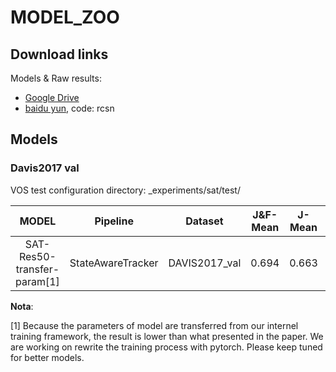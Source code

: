 # MODEL_ZOO

## Download links

Models & Raw results:

* [Google Drive](https://drive.google.com/open?id=1UXshq4k9WKx4hNkdpOagJLXPR57ZkBkg)
* [baidu yun](https://pan.baidu.com/s/1uZ26iZyVJm50dJ3GoLCQ9w), code: rcsn

## Models

### Davis2017 val

VOS test configuration directory: _experiments/sat/test/

| MODEL | Pipeline | Dataset | J&F-Mean | J-Mean | J-Recall| J-Decay| F-Mean | F-Recall| F-Decaly | FPS@GTX2080Ti |Config. Filename|
|:---:|:---:|:---:|:---:|:---:|:---:|:---:|:---:|:---:|:---:|:---:|:---:|
| SAT-Res50-transfer-param[1]|StateAwareTracker| DAVIS2017_val |0.694|0.663|0.767|0.181|0.725|0.82|0.20|~35|sat_res50-davis17.yaml 

__Nota__:

[1] Because the parameters of model are transferred from our internel training framework, the result is lower than what presented in the paper. We are working on rewrite the training process with pytorch. Please keep tuned for better models.